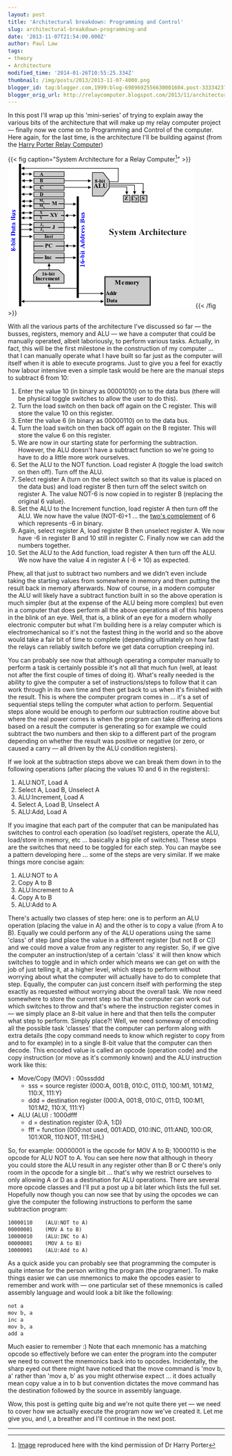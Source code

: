 ```yaml
---
layout: post
title: 'Architectural breakdown: Programming and Control'
slug: architectural-breakdown-programming-and
date: '2013-11-07T21:54:00.000Z'
author: Paul Law
tags:
- theory
- Architecture
modified_time: '2014-01-26T10:55:25.334Z'
thumbnail: /img/posts/2013/2013-11-07-4000.png
blogger_id: tag:blogger.com,1999:blog-6989692556630001604.post-3333423742396700701
blogger_orig_url: http://relaycomputer.blogspot.com/2013/11/architectural-breakdown-programming-and.html
---
```


In this post I'll wrap up this 'mini-series' of trying to explain away the 
various bits of the architecture that will make up my relay computer project — 
finally now we come on to Programming and Control of the computer. Here again, 
for the last time, is the architecture I'll be building against (from the 
[Harry Porter Relay Computer](http://web.cecs.pdx.edu/~harry/Relay/index.html))

{{< fig caption="System Architecture for a Relay Computer[^1]" >}}
![System Architecture for a Relay Computer](/img/posts/2013/2013-11-07-0000.png)
{{< /fig >}}

With all the various parts of the 
architecture I've discussed so far — the busses, registers, memory and ALU — 
we have a computer that could be manually operated, albeit laboriously, to 
perform various tasks. Actually, in fact, this will be the first milestone in 
the construction of my computer ... that I can manually operate what I have 
built so far just as the computer will itself when it is able to execute 
programs. Just to give you a feel for exactly how labour intensive even a 
simple task would be here are the manual steps to subtract 6 from 10:

1. Enter the value 10 (in binary as 00001010) on to the data bus (there 
will be physical toggle switches to allow the user to do this).
2. Turn the load switch on then back off again on the C register. This will store the 
value 10 on this register.
3. Enter the value 6 (in binary as 00000110) on to the data bus.
4. Turn the load switch on then back off again on the 
B register. This will store the value 6 on this register.
5. We are now 
in our starting state for performing the subtraction. However, the ALU doesn't 
have a subtract function so we're going to have to do a little more work 
ourselves.
6. Set the ALU to the NOT function. Load register A (toggle 
the load switch on then off). Turn off the ALU.
7. Select register A 
(turn on the select switch so that its value is placed on the data bus) and 
load register B then turn off the select switch on register A. The value NOT-6 
is now copied in to register B (replacing the original 6 value).
8. Set 
the ALU to the Increment function, load register A then turn off the ALU. We 
now have the value (NOT-6)+1 ... the [two's complement](http://simple.wikipedia.org/wiki/Signed_number_representations) 
of 6 which represents -6 in binary.
9. Again, select register A, load register B then unselect 
register A. We now have -6 in register B and 10 still in register C. Finally 
now we can add the numbers together.
10. Set the ALU to the Add function, 
load register A then turn off the ALU. We now have the value 4 in register A 
(-6 + 10) as expected.

Phew, all that just to subtract two numbers 
and we didn't even include taking the starting values from somewhere in memory 
and then putting the result back in memory afterwards. Now of course, in a 
modern computer the ALU will likely have a subtract function built in so the 
above operation is much simpler (but at the expense of the ALU being more 
complex) but even in a computer that does perform all the above operations all 
of this happens in the blink of an eye. Well, that is, a blink of an eye for a 
modern wholly electronic computer but what I'm building here is a relay 
computer which is electromechanical so it's not the fastest thing in the world 
and so the above would take a fair bit of time to complete (depending 
ultimately on how fast the relays can reliably switch before we get data 
corruption creeping in).

You can probably see now that although 
operating a computer manually to perform a task is certainly possible it's not 
all that much fun (well, at least not after the first couple of times of doing 
it). What's really needed is the ability to give the computer a set of 
instructions/steps to follow that it can work through in its own time and then 
get back to us when it's finished with the result. This is where the computer 
program comes in ... it's a set of sequential steps telling the computer what 
action to perform. Sequential steps alone would be enough to perform our 
subtraction routine above but where the real power comes is when the program 
can take differing actions based on a result the computer is generating so for 
example we could subtract the two numbers and then skip to a different part of 
the program depending on whether the result was positive or negative (or zero, 
or caused a carry — all driven by the ALU condition registers).

If 
we look at the subtraction steps above we can break them down in to the 
following operations (after placing the values 10 and 6 in the registers):

1. ALU:NOT, Load A
2. Select A, Load B, Unselect A
3. ALU:Increment, Load A
4. Select A, Load B, Unselect A
5. ALU:Add, Load A

If you imagine that each part of the 
computer that can be manipulated has switches to control each operation (so 
load/set registers, operate the ALU, load/store in memory, etc ... basically a 
big pile of switches). These steps are the switches that need to be toggled 
for each step. You can maybe see a pattern developing here ... some of the 
steps are very similar. If we make things more concise again:

1. ALU:NOT to A
2. Copy A to B
3. ALU:Increment to A
4. Copy A to B
5. ALU:Add to A

There's actually two 
classes of step here: one is to perform an ALU operation (placing the value in 
A) and the other is to copy a value (from A to B). Equally we could perform 
any of the ALU operations using the same 'class' of step (and place the value 
in a different register [but not B or C]) and we could move a value from any 
register to any register. So, if we give the computer an instruction/step of a 
certain 'class' it will then know which switches to toggle and in which order 
which means we can get on with the job of just telling it, at a higher level, 
which steps to perform without worrying about what the computer will actually 
have to do to complete that step. Equally, the computer can just concern 
itself with performing the step exactly as requested without worrying about 
the overall task. We now need somewhere to store the current step so that the 
computer can work out which switches to throw and that's where the instruction 
register comes in — we simply place an 8-bit value in here and that then tells 
the computer what step to perform. Simply place?! Well, we need someway of 
encoding all the possible task 'classes' that the computer can perform along 
with extra details (the copy command needs to know which register to copy from 
and to for example) in to a single 8-bit value that the computer can then 
decode. This encoded value is called an opcode (operation code) and the copy 
instruction (or move as it's commonly known) and the ALU instruction work like 
this:

* Move/Copy (MOV) : 00sssddd
  * sss = source register (000:A, 001:B, 010:C, 011:D, 100:M1, 101:M2, 110:X, 111:Y)
  * ddd = destination register (000:A, 001:B, 010:C, 011:D, 100:M1, 101:M2, 110:X, 111:Y)
* ALU (ALU) : 1000dfff
  * d = destination register (0:A, 1:D)
  * fff = function (000:not used, 001:ADD, 010:INC, 011:AND, 100:OR, 101:XOR, 110:NOT, 111:SHL)

So, for 
example: 00000001 is the opcode for MOV A to B; 10000110 is the opcode for ALU 
NOT to A. You can see here now that although in theory you could store the ALU 
result in any register other than B or C there's only room in the opcode for a 
single bit ... that's why we restrict ourselves to only allowing A or D as a 
destination for ALU operations. There are several more opcode classes and I'll 
put a post up a bit later which lists the full set. Hopefully now though you 
can now see that by using the opcodes we can give the computer the following 
instructions to perform the same subtraction program:

    10000110    (ALU:NOT to A)
    00000001    (MOV A to B)
    10000010    (ALU:INC to A)
    00000001    (MOV A to B)
    10000001    (ALU:Add to A)

As a quick aside 
you can probably see that programming the computer is quite intense for the 
person writing the program (the programer). To make things easier we can use 
mnemonics to make the opcodes easier to remember and work with — one 
particular set of these mnemonics is called assembly language and would look a 
bit like the following:

    not a
    mov b, a
    inc a
    mov b, a
    add a

Much easier 
to remember :) Note that each mnemonic has a matching opcode so effectively 
before we can enter the program into the computer we need to convert the 
mnemonics back into to opcodes. Incidentally, the sharp eyed out there might 
have noticed that the move command is 'mov b, a' rather than 'mov a, b' as you 
might otherwise expect ... it does actually mean copy value a in to b but 
convention dictates the move command has the destination followed by the 
source in assembly language.

Wow, this post is getting quite big 
and we're not quite there yet — we need to cover how we actually execute the 
program now we've created it. Let me give you, and I, a breather and I'll 
continue in the next post. 

---

[^1]: [Image](http://web.cecs.pdx.edu/~harry/Relay/RelayPaper.htm#Overall%20System%20Architecture) reproduced here with the kind permission of Dr Harry Porter
